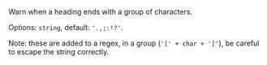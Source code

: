 Warn when a heading ends with a group of characters.

  Options: `string`, default: `'.,;:!?'`.

  Note: these are added to a regex, in a group (`'[' + char + ']'`), be
  careful to escape the string correctly.
